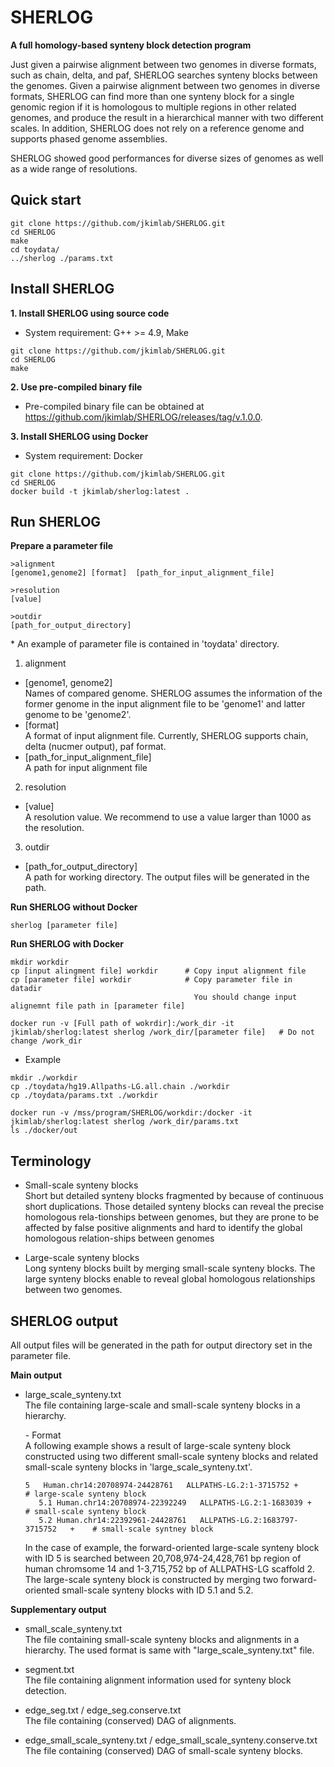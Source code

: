 # SHERLOG
**A full homology-based synteny block detection program**


Just given a pairwise alignment between two genomes in diverse formats, such as chain, delta, and paf, SHERLOG searches synteny blocks between the genomes.
Given a pairwise alignment between two genomes in diverse formats, SHERLOG can find more than one synteny block for a single genomic region if it is homologous to multiple regions in other related genomes, and produce the result in a hierarchical manner with two different scales. In addition, SHERLOG does not rely on a reference genome and supports phased genome assemblies.

SHERLOG showed good performances for diverse sizes of genomes as well as a wide range of resolutions.


Quick start
----------------

``` 
git clone https://github.com/jkimlab/SHERLOG.git
cd SHERLOG
make
cd toydata/
../sherlog ./params.txt
```


Install SHERLOG
----------------

**1. Install SHERLOG using source code**

 -  System requirement: G++ >= 4.9, Make

```
git clone https://github.com/jkimlab/SHERLOG.git
cd SHERLOG
make
```

**2. Use pre-compiled binary file**  

 - Pre-compiled binary file can be obtained at https://github.com/jkimlab/SHERLOG/releases/tag/v.1.0.0.


**3. Install SHERLOG using Docker**
 
 -  System requirement: Docker

```
git clone https://github.com/jkimlab/SHERLOG.git
cd SHERLOG
docker build -t jkimlab/sherlog:latest .
```


Run SHERLOG
----------------

**Prepare a parameter file**  

```
>alignment
[genome1,genome2] [format]  [path_for_input_alignment_file]

>resolution
[value]

>outdir
[path_for_output_directory]
```
\* An example of parameter file is contained in 'toydata' directory.

1. alignment
  - [genome1, genome2]  
  Names of compared genome. SHERLOG assumes the information of the former genome in the input alignment file to be 'genome1' and latter genome to be 'genome2'.
  - [format]  
  A format of input alignment file. Currently, SHERLOG supports chain, delta (nucmer output), paf format.
  - [path_for_input_alignment_file]  
  A path for input alignment file
 
 
 2. resolution
   - [value]  
   A resolution value. We recommend to use a value larger than 1000 as the resolution.
 
 
 3. outdir
   - [path_for_output_directory]  
   A path for working directory. The output files will be generated in the path.


**Run SHERLOG without Docker**  

```
sherlog [parameter file]
```

**Run SHERLOG with Docker**  

```
mkdir workdir
cp [input alingment file] workdir      # Copy input alignment file
cp [parameter file] workdir            # Copy parameter file in datadir
                                         You should change input alignemnt file path in [parameter file]

docker run -v [Full path of wokrdir]:/work_dir -it jkimlab/sherlog:latest sherlog /work_dir/[parameter file]   # Do not change /work_dir
```

* Example
```
mkdir ./workdir
cp ./toydata/hg19.Allpaths-LG.all.chain ./workdir
cp ./toydata/params.txt ./workdir

docker run -v /mss/program/SHERLOG/workdir:/docker -it jkimlab/sherlog:latest sherlog /work_dir/params.txt
ls ./docker/out
```


Terminology
----------------
* Small-scale synteny blocks  
Short but detailed synteny blocks fragmented by because of continuous short duplications.
Those detailed synteny blocks can reveal the precise homologous rela-tionships between genomes, but they are prone to be affected by false positive alignments and hard to identify the global homologous relation-ships between genomes 

* Large-scale synteny blocks  
Long synteny blocks built by merging small-scale synteny blocks. The large synteny blocks enable to reveal global homologous relationships between two genomes.


SHERLOG output
----------------
All output files will be generated in the path for output directory set in the parameter file.

**Main output**

 - large_scale_synteny.txt  
  The file containing large-scale and small-scale synteny blocks in a hierarchy.  
  
      \- Format  
      A following example shows a result of large-scale synteny block constructed using two different small-scale synteny blocks and related small-scale synteny blocks in 'large_scale_synteny.txt'.  
  
      ```
      5   Human.chr14:20708974-24428761   ALLPATHS-LG.2:1-3715752 +             # large-scale synteny block
         5.1 Human.chr14:20708974-22392249   ALLPATHS-LG.2:1-1683039 +            # small-scale synteny block
         5.2 Human.chr14:22392961-24428761   ALLPATHS-LG.2:1683797-3715752   +    # small-scale syntney block
      ```

      In the case of example, the forward-oriented large-scale synteny block with ID 5 is searched between 20,708,974-24,428,761 bp region of human chromsome 14 and 1-3,715,752 bp of ALLPATHS-LG scaffold 2.
      The large-scale synteny block is constructed by merging two forward-oriented small-scale synteny blocks with ID 5.1 and 5.2.
 
**Supplementary output**

 - small_scale_synteny.txt  
  The file containing small-scale synteny blocks and alignments in a hierarchy. The used format is same with "large_scale_synteny.txt" file.
  
 - segment.txt  
  The file containing alignment information used for synteny block detection.
 
 - edge_seg.txt / edge_seg.conserve.txt  
  The file containing (conserved) DAG of alignments.
 
 - edge_small_scale_synteny.txt / edge_small_scale_synteny.conserve.txt  
  The file containing (conserved) DAG of small-scale synteny blocks.
